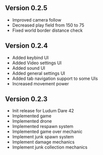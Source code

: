 ## Version 0.2.5

* Improved camera follow
* Decreased play field from 150 to 75
* Fixed world border distance check

## Version 0.2.4

* Added keybind UI
* Added Video settings UI
* Added sound UI
* Added general settings UI
* Added tab navigation support to some UIs
* Increased movement power

## Version 0.2.3

* Init release for Ludum Dare 42
* Implemented game
* Implemented drone
* Implemented respawn system
* Implemented game over mechanic
* Implement junk spawn system
* Implement damage mechanics
* Implement junk collection mechanics